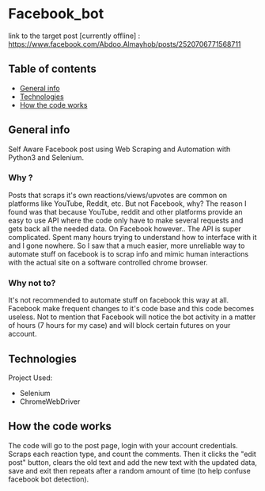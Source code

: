 

# Facebook_bot
link to the target post [currently offline] : https://www.facebook.com/Abdoo.Almayhob/posts/2520706771568711
## Table of contents
* [General info](#general-info)
* [Technologies](#Technologies)
* [How the code works](#How-the-code-works)

## General info
Self Aware Facebook post using Web Scraping and Automation with Python3 and Selenium.

### Why ?
Posts that scraps it's own reactions/views/upvotes are common on platforms like YouTube, Reddit, etc.
But not Facebook, why?
The reason I found was that because YouTube, reddit and other platforms provide an easy to use API where the code only have to make several requests and gets back all the needed data.
On Facebook however.. The API is super complicated. Spent many hours trying to understand how to interface with it and I gone nowhere. 
So I saw that a much easier, more unreliable way to automate stuff on facebook is to scrap info and mimic human interactions with the actual site on a software controlled chrome browser.

### Why not to?
It's not recommended to automate stuff on facebook this way at all. Facebook make frequent changes to it's code base and this code becomes useless. Not to mention that Facebook will notice the bot activity in a matter of hours (7 hours for my case) and will block certain futures on your account.

## Technologies
Project Used:
* Selenium
* ChromeWebDriver


## How the code works
The code will go to the post page, login with your account credentials. Scraps each reaction type, and count the comments. Then it clicks the "edit post" button, clears the old text and add the new text with the updated data, save and exit then repeats after a random amount of time (to help confuse facebook bot detection).
 
